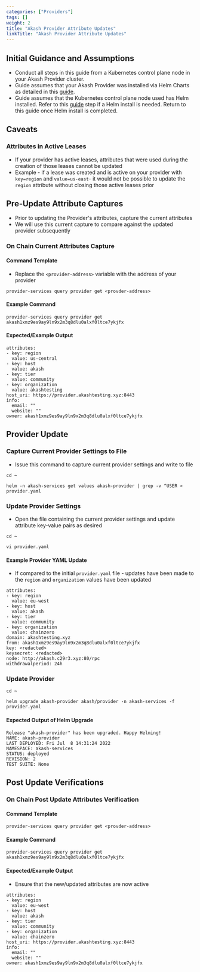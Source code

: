 ```yaml
---
categories: ["Providers"]
tags: []
weight: 2
title: "Akash Provider Attribute Updates"
linkTitle: "Akash Provider Attribute Updates"
---
```


## Initial Guidance and Assumptions

- Conduct all steps in this guide from a Kubernetes control plane node in your Akash Provider cluster.
- Guide assumes that your Akash Provider was installed via Helm Charts as detailed in this [guide](/docs/docs/providers/build-a-cloud-provider/helm-based-provider-persistent-storage-enablement/).
- Guide assumes that the Kubernetes control plane node used has Helm installed. Refer to this [guide](/docs/docs/providers/build-a-cloud-provider/helm-based-provider-persistent-storage-enablement/#step-4-helm-installation-on-kubernetes-node) step if a Helm install is needed. Return to this guide once Helm install is completed.

## Caveats

### Attributes in Active Leases

- If your provider has active leases, attributes that were used during the creation of those leases cannot be updated
- Example - if a lease was created and is active on your provider with `key=region` and `value=us-east`- it would not be possible to update the `region` attribute without closing those active leases prior

## Pre-Update Attribute Captures

- Prior to updating the Provider's attributes, capture the current attributes
- We will use this current capture to compare against the updated provider subsequently

### On Chain Current Attributes Capture

#### Command Template

- Replace the `<provider-address>` variable with the address of your provider

```
provider-services query provider get <provder-address>
```

#### Example Command

```
provider-services query provider get akash1xmz9es9ay9ln9x2m3q8dlu0alxf0ltce7ykjfx
```

#### Expected/Example Output

```
attributes:
- key: region
  value: us-central
- key: host
  value: akash
- key: tier
  value: community
- key: organization
  value: akashtesting
host_uri: https://provider.akashtesting.xyz:8443
info:
  email: ""
  website: ""
owner: akash1xmz9es9ay9ln9x2m3q8dlu0alxf0ltce7ykjfx
```

## Provider Update

### Capture Current Provider Settings to File

- Issue this command to capture current provider settings and write to file

```
cd ~

helm -n akash-services get values akash-provider | grep -v ^USER > provider.yaml
```

### Update Provider Settings

- Open the file containing the current provider settings and update attribute key-value pairs as desired

```
cd ~

vi provider.yaml
```

#### Example Provider YAML Update

- If compared to the initial `provider.yaml` file - updates have been made to the `region` and `organization` values have been updated

```
attributes:
- key: region
  value: eu-west
- key: host
  value: akash
- key: tier
  value: community
- key: organization
  value: chainzero
domain: akashtesting.xyz
from: akash1xmz9es9ay9ln9x2m3q8dlu0alxf0ltce7ykjfx
key: <redacted>
keysecret: <redacted>
node: http://akash.c29r3.xyz:80/rpc
withdrawalperiod: 24h
```

### Update Provider

```
cd ~

helm upgrade akash-provider akash/provider -n akash-services -f provider.yaml
```

#### Expected Output of Helm Upgrade

```
Release "akash-provider" has been upgraded. Happy Helming!
NAME: akash-provider
LAST DEPLOYED: Fri Jul  8 14:31:24 2022
NAMESPACE: akash-services
STATUS: deployed
REVISION: 2
TEST SUITE: None
```

## Post Update Verifications

### On Chain Post Update Attributes Verification

#### Command Template

```
provider-services query provider get <provder-address>
```

#### Example Command

```
provider-services query provider get akash1xmz9es9ay9ln9x2m3q8dlu0alxf0ltce7ykjfx
```

#### Expected/Example Output

- Ensure that the new/updated attributes are now active

```
attributes:
- key: region
  value: eu-west
- key: host
  value: akash
- key: tier
  value: community
- key: organization
  value: chainzero
host_uri: https://provider.akashtesting.xyz:8443
info:
  email: ""
  website: ""
owner: akash1xmz9es9ay9ln9x2m3q8dlu0alxf0ltce7ykjfx
```
